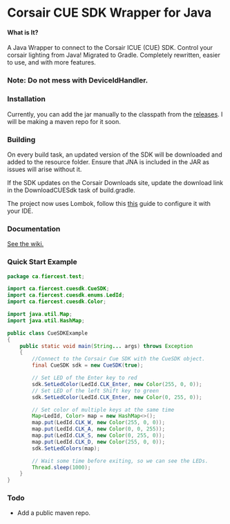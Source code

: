 Corsair CUE SDK Wrapper for Java
===
#### What is It?

A Java Wrapper to connect to the Corsair ICUE (CUE) SDK. Control your corsair lighting from Java! Migrated to Gradle. Completely rewritten, easier to use, and with more features.

### Note: Do not mess with DeviceIdHandler.

### Installation
Currently, you can add the jar manually to the classpath from the [releases](https://github.com/FiercestT/corsair-cue-java/releases). I will be making a maven repo for it soon.

### Building
On every build task, an updated version of the SDK will be downloaded and added to the resource folder. Ensure that JNA is included in the JAR as issues will arise without it.

If the SDK updates on the Corsair Downloads site, update the download link in the DownloadCUESdk task of build.gradle.

The project now uses Lombok, follow this [this](https://www.baeldung.com/lombok-ide) guide to configure it with your IDE.

### Documentation

[See the wiki.](https://github.com/FiercestT/corsair-cue-java/wiki)

### Quick Start Example
```Java
package ca.fiercest.test;

import ca.fiercest.cuesdk.CueSDK;
import ca.fiercest.cuesdk.enums.LedId;
import ca.fiercest.cuesdk.Color;

import java.util.Map;
import java.util.HashMap;

public class CueSDKExample 
{
    public static void main(String... args) throws Exception 
    {
        //Connect to the Corsair Cue SDK with the CueSDK object.
        final CueSDK sdk = new CueSDK(true);

        // Set LED of the Enter key to red
        sdk.SetLedColor(LedId.CLK_Enter, new Color(255, 0, 0));
        // Set LED of the left Shift key to green
        sdk.SetLedColor(LedId.CLK_Enter, new Color(0, 255, 0));

        // Set color of multiple keys at the same time
        Map<LedId, Color> map = new HashMap<>();
        map.put(LedId.CLK_W, new Color(255, 0, 0));
        map.put(LedId.CLK_A, new Color(0, 0, 255));
        map.put(LedId.CLK_S, new Color(0, 255, 0));
        map.put(LedId.CLK_D, new Color(255, 0, 0));
        sdk.SetLedColors(map);

        // Wait some time before exiting, so we can see the LEDs.
        Thread.sleep(1000);
    }
}
```````
### Todo
- Add a public maven repo.
